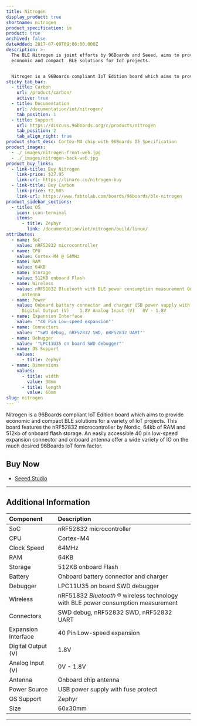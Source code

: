 ```yaml
---
title: Nitrogen
display_product: true
shortname: nitrogen
product_specification: ie
product: true
archived: false
dateAdded: 2017-07-09T09:00:00.000Z
description: >-
  The BLE Nitrogen is joint efforts by 96Boards and Seeed, aims to provide
  economic and compact  BLE solutions for IoT projects.


  Nitrogen is a 96Boards compliant IoT Edition board which aims to provide economic and compact BLE solutions for a variety of IoT projects. This board features the nRF52832 microcontroller by Nordic, 64kb of RAM and 512kb of onboard flash storage. An easily accessible 40 pin low-speed expansion connector and onboard antenna offer a wide variety of IO on the much desired 96Boards IoT form factor.
sticky_tab_bar:
  - title: Carbon
    url: /product/carbon/
    active: true
  - title: Documentation
    url: /documentation/iot/nitrogen/
    tab_position: 1
  - title: Support
    url: https://discuss.96boards.org/c/products/nitrogen
    tab_position: 2
    tab_align_right: true
product_short_desc: Cortex-M4 chip with 96Boards IE Specification
product_images:
  - ./_images/nitrogen-front-web.jpg
  - ./_images/nitrogen-back-web.jpg
product_buy_links:
  - link-title: Buy Nitrogen
    link-price: $27.95
    link-url: https://linaro.co/nitrogen-buy
  - link-title: Buy Carbon
    link-price: ₹2,985
    link-url: https://www.fabtolab.com/boards/96boards/ble-nitrogen
product_sidebar_sections:
  - title: OS
    icon: icon-terminal
    items:
      - title: Zephyr
        link: /documentation/iot/nitrogen/build/linux/
attributes:
  - name: SoC
    value: nRF52832 microcontroller
  - name: CPU
    value: Cortex-M4 @ 64MHz
  - name: RAM
    value: 64KB
  - name: Storage
    value: 512KB onboard Flash
  - name: Wireless
    value: nRF51832 Bluetooth with BLE power consumption measurement Onboard chip
      antenna
  - name: Power
    value: Onboard battery connector and charger USB power supply with fuse protect
      Digital Output (V)	1.8V Analog Input (V)	0V - 1.8V
  - name: Expansion Interface
    value: '"40 Pin Low-speed expansion"'
  - name: Connectors
    value: '"SWD debug, nRF52832 SWD, nRF52832 UART"'
  - name: Debugger
    value: '"LPC11U35 on board SWD debugger"'
  - name: OS Support
    values:
      - title: Zephyr
  - name: Dimensions
    values:
      - title: width
        value: 30mm
      - title: length
        value: 60mm
slug: nitrogen
---
```

Nitrogen is a 96Boards compliant IoT Edition board which aims to provide economic and compact BLE solutions for a variety of IoT projects. This board features the nRF52832 microcontroller by Nordic, 64kb of RAM and 512kb of onboard flash storage. An easily accessible 40 pin low-speed expansion connector and onboard antenna offer a wide variety of IO on the much desired 96Boards IoT form factor.

## Buy Now

- [Seeed Studio](https://www.seeedstudio.com/BLE-Nitrogen-p-2711.html?gclid=EAIaIQobChMIhKu_ztr81AIVQiWBCh1zjghZEAAYASAAEgIKZPD_BwE)

***

## Additional Information



|   Component          |   Description                                                                                    |
|:---------------------|:-------------------------------------------------------------------------------------------------|
|  SoC                 | nRF52832 microcontroller                                                                         |
|  CPU                 | Cortex-M4                                                                                        |
|  Clock Speed         | 64MHz                                                                                            |
|  RAM                 | 64KB                                                                                             |
|  Storage             | 512KB onboard Flash                                                                              |
|  Battery             | Onboard battery connector and charger                                                            |
|  Debugger            | LPC11U35 on board SWD debugger                                                                   |
|  Wireless            | nRF51832 _Bluetooth_ ® wireless technology with BLE power consumption measurement                                        |
|  Connectors          | SWD debug, nRF52832 SWD, nRF52832 UART                                                           |
|  Expansion Interface | 40 Pin Low-speed expansion                                                                       |
|  Digital Output (V)  | 1.8V                                                                                             |
|  Analog Input (V)    | 0V - 1.8V                                                                                        |
|  Antenna             | Onboard chip antenna                                                                             |
|  Power Source        | USB power supply with fuse protect                                                               |
|  OS Support          | Zephyr                                                                                           |
|  Size                | 60x30mm                                                                                          |




***
